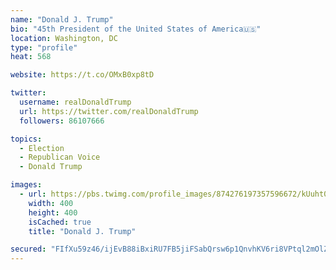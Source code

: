 ```yaml
---
name: "Donald J. Trump"
bio: "45th President of the United States of America🇺🇸"
location: Washington, DC
type: "profile"
heat: 568

website: https://t.co/OMxB0xp8tD

twitter:
  username: realDonaldTrump
  url: https://twitter.com/realDonaldTrump
  followers: 86107666

topics:
  - Election
  - Republican Voice
  - Donald Trump

images:
  - url: https://pbs.twimg.com/profile_images/874276197357596672/kUuht00m_400x400.jpg
    width: 400
    height: 400
    isCached: true
    title: "Donald J. Trump"

secured: "FIfXu59z46/ijEvB88iBxiRU7FB5jiFSabQrsw6p1QnvhKV6ri8VPtql2mOlZ/GkE8heUjkFxh5GLgrGkJqhWnOZm3dswV0EMIDiTy6x0kFuq/U8ahSPBGdH8bT+K1xtzWCTYL1Xc1wRcSbeczSNJRr/afZJ9G9vBFBa95n0uCXcJBlCG+E/nPK1Dv36KTvLADYBP5Grw7durKbe6geU8XZKKLbR3694XirurBBiWFdV/UX6AWUs/qtRMcpcX46sWGPdyXTO952QYCSvzaRi4ekEQL9Jwj8XlpUHURrZmY+adda8lPcu8vvPlYqqR2YoxUB+0FQce6cJelXL0l6YpmJl8iSQYevaPB4vRX8iUkle6qQSZTqGayGPAejnvpoD;dqJN8gmpouWqT5N4/QYoXg=="
---
```


